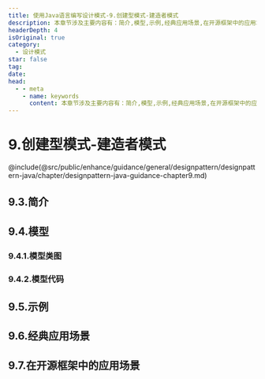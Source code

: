 ```yaml
---
title: 使用Java语言编写设计模式-9.创建型模式-建造者模式
description: 本章节涉及主要内容有：简介,模型,示例,经典应用场景,在开源框架中的应用场景,具体每个小节中包含的内容可使通过下面的章节内容大纲进行查看,所有代码均经过严格测试，可直接复制运行即可。
headerDepth: 4
isOriginal: true
category:
  - 设计模式
star: false
tag:
date: 
head:
  - - meta
    - name: keywords
      content: 本章节涉及主要内容有：简介,模型,示例,经典应用场景,在开源框架中的应用场景,具体每个小节中包含的内容可使通过下面的章节内容大纲进行查看,所有代码均经过严格测试，可直接复制运行即可。
---
```


# 9.创建型模式-建造者模式
@include(@src/public/enhance/guidance/general/designpattern/designpattern-java/chapter/designpattern-java-guidance-chapter9.md)
## 9.3.简介
## 9.4.模型
### 9.4.1.模型类图
### 9.4.2.模型代码
## 9.5.示例
## 9.6.经典应用场景
## 9.7.在开源框架中的应用场景

<ScrollIntoPageView/>
<HideSideBar/>
